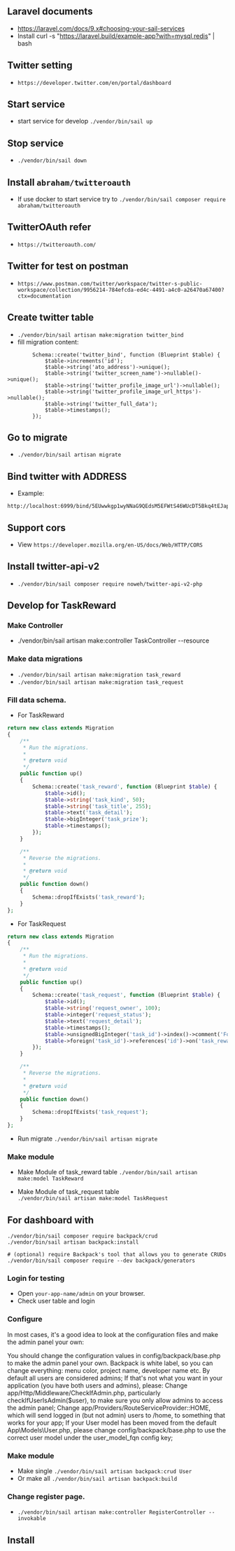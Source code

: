 ## Laravel documents
* https://laravel.com/docs/9.x#choosing-your-sail-services
* Install curl -s "https://laravel.build/example-app?with=mysql,redis" | bash

## Twitter setting
* `https://developer.twitter.com/en/portal/dashboard`

## Start service
* start service for develop `./vendor/bin/sail up`

## Stop service 
* `./vendor/bin/sail down`

## Install  `abraham/twitteroauth`
* If use docker to start service try to `./vendor/bin/sail composer require abraham/twitteroauth`

## TwitterOAuth refer
* `https://twitteroauth.com/`

## Twitter for test on postman
* `https://www.postman.com/twitter/workspace/twitter-s-public-workspace/collection/9956214-784efcda-ed4c-4491-a4c0-a26470a67400?ctx=documentation`

## Create twitter table
* `./vendor/bin/sail artisan make:migration twitter_bind`
* fill migration content:
```text
        Schema::create('twitter_bind', function (Blueprint $table) {
            $table->increments('id');
            $table->string('ato_address')->unique();
            $table->string('twitter_screen_name')->nullable()->unique();
            $table->string('twitter_profile_image_url')->nullable();
            $table->string('twitter_profile_image_url_https')->nullable();
            $table->string('twitter_full_data');
            $table->timestamps();
        });
```

## Go to migrate
* `./vendor/bin/sail artisan migrate`


## Bind twitter with ADDRESS
* Example:
```text
http://localhost:6999/bind/5EUwwkgp1wyNNaG9QEdsM5EFWtS46WUcDT5Bkq4tEJapD9ZP
```

## Support cors
* View `https://developer.mozilla.org/en-US/docs/Web/HTTP/CORS`

## Install twitter-api-v2
* `./vendor/bin/sail composer require noweh/twitter-api-v2-php`

## Develop for TaskReward
### Make Controller
* ./vendor/bin/sail artisan make:controller TaskController --resource

### Make data migrations
* `./vendor/bin/sail artisan make:migration task_reward`
* `./vendor/bin/sail artisan make:migration task_request`

### Fill data schema.
* For TaskReward
```php
return new class extends Migration
{
    /**
     * Run the migrations.
     *
     * @return void
     */
    public function up()
    {
        Schema::create('task_reward', function (Blueprint $table) {
            $table->id();
            $table->string('task_kind', 50);
            $table->string('task_title', 255);
            $table->text('task_detail');
            $table->bigInteger('task_prize');
            $table->timestamps();
        });
    }

    /**
     * Reverse the migrations.
     *
     * @return void
     */
    public function down()
    {
        Schema::dropIfExists('task_reward');
    }
};
```

* For TaskRequest
```php
return new class extends Migration
{
    /**
     * Run the migrations.
     *
     * @return void
     */
    public function up()
    {
        Schema::create('task_request', function (Blueprint $table) {
            $table->id();
            $table->string('request_owner', 100);
            $table->integer('request_status');
            $table->text('request_detail');
            $table->timestamps();
            $table->unsignedBigInteger('task_id')->index()->comment('Foreign key with task_reward');
            $table->foreign('task_id')->references('id')->on('task_reward');
        });
    }

    /**
     * Reverse the migrations.
     *
     * @return void
     */
    public function down()
    {
        Schema::dropIfExists('task_request');
    }
};
```
* Run migrate `./vendor/bin/sail artisan migrate`


### Make module 

* Make Module of task_reward table 
`./vendor/bin/sail artisan make:model TaskReward`

* Make Module of task_request table   
`./vendor/bin/sail artisan make:model TaskRequest`

## For dashboard with 
```text
./vendor/bin/sail composer require backpack/crud
./vendor/bin/sail artisan backpack:install

# (optional) require Backpack's tool that allows you to generate CRUDs
./vendor/bin/sail composer require --dev backpack/generators
```

### Login for testing
* Open `your-app-name/admin` on your browser.
* Check user table and login

### Configure
In most cases, it's a good idea to look at the configuration files and make the admin panel your own:

You should change the configuration values in config/backpack/base.php to make the admin panel your own. Backpack is white label, so you can change everything: menu color, project name, developer name etc.
By default all users are considered admins; If that's not what you want in your application (you have both users and admins), please:
Change app/Http/Middleware/CheckIfAdmin.php, particularly checkIfUserIsAdmin($user), to make sure you only allow admins to access the admin panel;
Change app/Providers/RouteServiceProvider::HOME, which will send logged in (but not admin) users to /home, to something that works for your app;
If your User model has been moved from the default App\Models\User.php, please change config/backpack/base.php to use the correct user model under the user_model_fqn config key;


### Make module

* Make single `./vendor/bin/sail artisan backpack:crud User`
* Or make all `./vendor/bin/sail artisan backpack:build`

### Change register page.
* `./vendor/bin/sail artisan make:controller RegisterController --invokable`

## Install 



